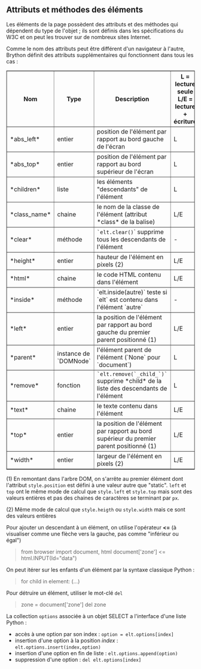 Attributs et méthodes des éléments
----------------------------------

Les éléments de la page possèdent des attributs et des méthodes qui dépendent du type de l'objet ; ils sont définis dans les spécifications du W3C et on peut les trouver sur de nombreux sites Internet.

Comme le nom des attributs peut être différent d'un navigateur à l'autre, Brython définit des attributs supplémentaires qui fonctionnent dans tous les cas :

<table border=1 cellpadding=3>
<tr>
<th>Nom</th><th>Type</th><th>Description</th><th>L = lecture seule<br>L/E = lecture + écriture</th>
</tr>

<tr>
<td>*abs_left*</td><td>entier</td><td>position de l'élément par rapport au bord gauche de l'écran</td><td>L</td>
</tr>

<tr>
<td>*abs_top*</td><td>entier</td><td>position de l'élément par rapport au bord supérieur de l'écran</td><td>L</td>
</tr>

<tr>
<td>*children*</td><td>liste</td><td>les éléments "descendants" de l'élément</td><td>L</td>
</tr>

<tr>
<td>*class_name*</td><td>chaine</td><td>le nom de la classe de l'élément (attribut *class* de la balise)<br></td><td>L/E</td>
</tr>

<tr>
<td>*clear*</td><td>méthode</td><td><code>`elt.clear()</code>` supprime tous les descendants de l'élément</td><td>-</td>
</tr>

<tr>
<td>*height*</td><td>entier</td><td>hauteur de l'élément en pixels (2)</td><td>L/E</td>
</tr>

<tr>
<td>*html*</td><td>chaine</td><td>le code HTML  contenu dans l'élément</td><td>L/E</td>
</tr>

<tr>
<td>*inside*</td><td>méthode</td><td>`elt.inside(autre)` teste si `elt` est contenu dans l'élément `autre`</td><td>-</td>
</tr>

<tr>
<td>*left*</td><td>entier</td><td>la position de l'élément par rapport au bord gauche du premier parent positionné (1)</td><td>L/E</td>
</tr>

<tr>
<td>*parent*</td><td>instance de `DOMNode`</td><td>l'élément parent de l'élément (`None` pour `document`)</td><td>L</td>
</tr>

<tr>
<td>*remove*</td><td>fonction</td><td><code>`elt.remove(`_child_`)`</code> supprime *child* de la liste des descendants de l'élément</td><td>L</td>
</tr>

<tr>
<td>*text*</td><td>chaine</td><td>le texte contenu dans l'élément</td><td>L/E</td>
</tr>

<tr>
<td>*top*</td><td>entier</td><td>la position de l'élément par rapport au bord supérieur du premier parent positionné (1) </td><td>L/E</td>
</tr>

<tr>
<td>*width*</td><td>entier</td><td>largeur de l'élément en pixels (2)</td><td>L/E</td>
</tr>


</table>

(1) En remontant dans l'arbre DOM, on s'arrête au premier élément dont l'attribut `style.position` est défini à une valeur autre que "static". `left` et `top` ont le même mode de calcul que `style.left` et `style.top` mais sont des valeurs entières et pas des chaines de caractères se terminant par `px`.

(2) Même mode de calcul que `style.heigth` ou `style.width` mais ce sont des valeurs entières

Pour ajouter un descendant à un élément, on utilise l'opérateur __<=__ (à visualiser comme une flèche vers la gauche, pas comme "inférieur ou égal")

>    from browser import document, html
>    document['zone'] <= html.INPUT(Id="data")

On peut itérer sur les enfants d'un élément par la syntaxe classique Python : 
>    for child in element:
>        (...)

Pour détruire un élément, utiliser le mot-clé `del`
>    zone = document['zone']
>    del zone

La collection `options` associée à un objet SELECT a l'interface d'une liste Python :

- accès à une option par son index : `option = elt.options[index]`
- insertion d'une option à la position _index_ : `elt.options.insert(index,option)`
- insertion d'une option en fin de liste : `elt.options.append(option)`
- suppression d'une option : `del elt.options[index]`
